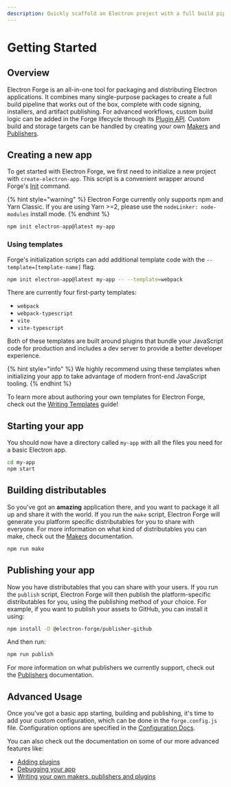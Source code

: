 ```yaml
---
description: Quickly scaffold an Electron project with a full build pipeline
---
```


# Getting Started

## Overview

Electron Forge is an all-in-one tool for packaging and distributing Electron applications. It combines many single-purpose packages to create a full build pipeline that works out of the box, complete with code signing, installers, and artifact publishing. For advanced workflows, custom build logic can be added in the Forge lifecycle through its [Plugin API](config/plugins/). Custom build and storage targets can be handled by creating your own [Makers](config/makers/) and [Publishers](config/publishers/).

## Creating a new app

To get started with Electron Forge, we first need to initialize a new project with `create-electron-app`. This script is a convenient wrapper around Forge's [Init](cli.md#Init) command.

{% hint style="warning" %}
Electron Forge currently only supports npm and Yarn Classic. If you are using Yarn >=2, please use the `nodeLinker: node-modules` install mode.
{% endhint %}

```bash
npm init electron-app@latest my-app
```

### Using templates

Forge's initialization scripts can add additional template code with the `--template=[template-name]` flag.

```bash
npm init electron-app@latest my-app -- --template=webpack
```

There are currently four first-party templates:

- `webpack`
- `webpack-typescript`
- `vite`
- `vite-typescript`

Both of these templates are built around plugins that bundle your JavaScript code for production and includes a dev server to provide a better developer experience.

{% hint style="info" %}
We highly recommend using these templates when initializing your app to take advantage of modern front-end JavaScript tooling.
{% endhint %}

To learn more about authoring your own templates for Electron Forge, check out the [Writing Templates](advanced/extending-electron-forge/writing-templates.md) guide!

## Starting your app

You should now have a directory called `my-app` with all the files you need for a basic Electron app.

```bash
cd my-app
npm start
```

## Building distributables

So you've got an **amazing** application there, and you want to package it all up and share it with the world. If you run the `make` script, Electron Forge will generate you platform specific distributables for you to share with everyone. For more information on what kind of distributables you can make, check out the [Makers](config/makers/) documentation.

```bash
npm run make
```

## Publishing your app

Now you have distributables that you can share with your users. If you run the `publish` script, Electron Forge will then publish the platform-specific distributables for you, using the publishing method of your choice. For example, if you want to publish your assets to GitHub, you can install it using:

```bash
npm install -D @electron-forge/publisher-github
```

And then run:

```bash
npm run publish
```

For more information on what publishers we currently support, check out the [Publishers](config/publishers/) documentation.

## Advanced Usage

Once you've got a basic app starting, building and publishing, it's time to add your custom configuration, which can be done in the `forge.config.js` file. Configuration options are specified in the [Configuration Docs](https://www.electronforge.io/configuration).

You can also check out the documentation on some of our more advanced features like:

- [Adding plugins](config/plugins/)
- [Debugging your app](advanced/debugging.md)
- [Writing your own makers, publishers and plugins](advanced/extending-electron-forge/)
